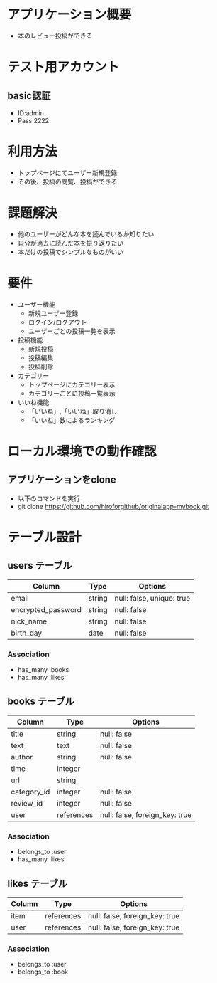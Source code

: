

# アプリケーション概要  
 * 本のレビュー投稿ができる  
# テスト用アカウント  
## basic認証
* ID:admin  
* Pass:2222  
# 利用方法
* トップページにてユーザー新規登録  
* その後、投稿の閲覧、投稿ができる  
# 課題解決 
* 他のユーザーがどんな本を読んでいるか知りたい
* 自分が過去に読んだ本を振り返りたい
* 本だけの投稿でシンプルなものがいい

# 要件 
* ユーザー機能
  * 新規ユーザー登録
  * ログイン/ログアウト
  * ユーザーごとの投稿一覧を表示
* 投稿機能
  * 新規投稿
  * 投稿編集
  * 投稿削除
* カテゴリー
  * トップページにカテゴリー表示
  * カテゴリーごとに投稿一覧表示
* いいね機能
  * 「いいね」,「いいね」取り消し
  * 「いいね」数によるランキング
# ローカル環境での動作確認
## アプリケーションをclone
* 以下のコマンドを実行
* git clone https://github.com/hiroforgithub/originalapp-mybook.git



# テーブル設計

## users テーブル

| Column             | Type   | Options                   |
|--------------------|--------|---------------------------|
| email              | string | null: false, unique: true |
| encrypted_password | string | null: false               |
| nick_name          | string | null: false               |
| birth_day          | date   | null: false               |

### Association

- has_many :books
- has_many :likes

## books テーブル

| Column           | Type       | Options     |
|------------------|------------|-------------|
| title            | string     | null: false |
| text             | text       | null: false |
| author           | string     | null: false |
| time             | integer    |             |
| url              | string     |             |
| category_id      | integer    | null: false |
| review_id        | integer    | null: false |
| user             | references | null: false, foreign_key: true |


### Association

- belongs_to :user
- has_many :likes

## likes テーブル

| Column  | Type       | Options                        |
|---------|------------|--------------------------------|
| item    | references | null: false, foreign_key: true |
| user    | references | null: false, foreign_key: true |


### Association
- belongs_to :user
- belongs_to :book

